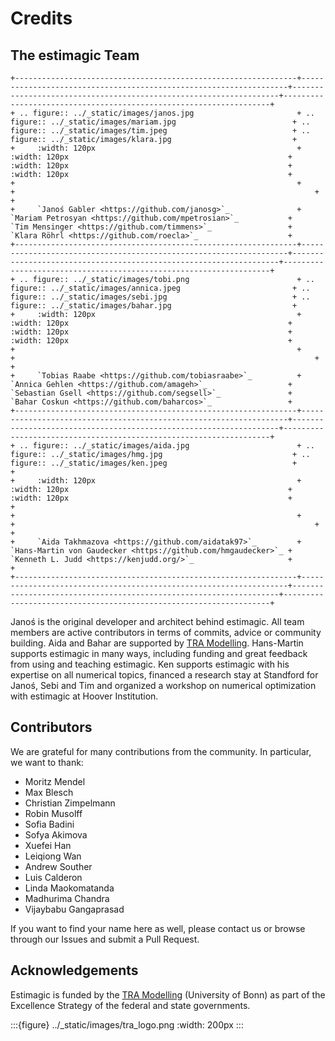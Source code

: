 # Credits

## The estimagic Team

```{eval-rst}
+---------------------------------------------------------------+-------------------------------------------------------------------+-------------------------------------------------------------------+-------------------------------------------------------------------+
+ .. figure:: ../_static/images/janos.jpg                       + .. figure:: ../_static/images/mariam.jpg                          + .. figure:: ../_static/images/tim.jpeg                            + .. figure:: ../_static/images/klara.jpg                           +
+     :width: 120px                                             +     :width: 120px                                                 +     :width: 120px                                                 +     :width: 120px                                                 +
+                                                               +                                                                   +                                                                   +                                                                   +
+     `Janoś Gabler <https://github.com/janosg>`_               +     `Mariam Petrosyan <https://github.com/mpetrosian>`_           +     `Tim Mensinger <https://github.com/timmens>`_                 +     `Klara Röhrl <https://github.com/roecla>`_                    +
+---------------------------------------------------------------+-------------------------------------------------------------------+-------------------------------------------------------------------+-------------------------------------------------------------------+
+ .. figure:: ../_static/images/tobi.png                        + .. figure:: ../_static/images/annica.jpeg                         + .. figure:: ../_static/images/sebi.jpg                            + .. figure:: ../_static/images/bahar.jpg                           +
+     :width: 120px                                             +     :width: 120px                                                 +     :width: 120px                                                 +     :width: 120px                                                 +
+                                                               +                                                                   +                                                                   +                                                                   +
+     `Tobias Raabe <https://github.com/tobiasraabe>`_          +     `Annica Gehlen <https://github.com/amageh>`_                  +     `Sebastian Gsell <https://github.com/segsell>`_               +     `Bahar Coskun <https://github.com/baharcos>`_                 +
+---------------------------------------------------------------+-------------------------------------------------------------------+-------------------------------------------------------------------+-------------------------------------------------------------------+
+ .. figure:: ../_static/images/aida.jpg                        + .. figure:: ../_static/images/hmg.jpg                             + .. figure:: ../_static/images/ken.jpeg                            +                                                                   +
+     :width: 120px                                             +     :width: 120px                                                 +     :width: 120px                                                 +                                                                   +
+                                                               +                                                                   +                                                                   +                                                                   +
+     `Aida Takhmazova <https://github.com/aidatak97>`_         +     `Hans-Martin von Gaudecker <https://github.com/hmgaudecker>`_ +     `Kenneth L. Judd <https://kenjudd.org/>`_                     +                                                                   +
+---------------------------------------------------------------+-------------------------------------------------------------------+-------------------------------------------------------------------+-------------------------------------------------------------------+
```

Janoś is the original developer and architect behind estimagic. All team members are
active contributors in terms of commits, advice or community building. Aida and Bahar
are supported by [TRA Modelling]. Hans-Martin supports estimagic in many ways, including
funding and great feedback from using and teaching estimagic. Ken supports estimagic
with his expertise on all numerical topics, financed a research stay at Standford for
Janoś, Sebi and Tim and organized a workshop on numerical optimization with estimagic at
Hoover Institution.

## Contributors

We are grateful for many contributions from the community. In particular, we want to
thank:

- Moritz Mendel
- Max Blesch
- Christian Zimpelmann
- Robin Musolff
- Sofia Badini
- Sofya Akimova
- Xuefei Han
- Leiqiong Wan
- Andrew Souther
- Luis Calderon
- Linda Maokomatanda
- Madhurima Chandra
- Vijaybabu Gangaprasad

If you want to find your name here as well, please contact us or browse through our
Issues and submit a Pull Request.

## Acknowledgements

Estimagic is funded by the [TRA Modelling] (University of Bonn) as part of the
Excellence Strategy of the federal and state governments.

:::\{figure} ../\_static/images/tra_logo.png :width: 200px :::

[tra modelling]: https://www.uni-bonn.de/en/research-and-teaching/research-profile/transdisciplinary-research-areas/tra-1-modelling
